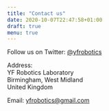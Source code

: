 ```yaml
---
title: "Contact us"
date: 2020-10-07T22:47:58+01:00
draft: true
menu: true
---
```


Follow us on Twitter: <a href="https://twitter.com/yfrobotics">@yfrobotics</a>

Address:  
YF Robotics Laboratory  
Birmingham, West Midland  
United Kingdom  
  
Email: yfrobotics@gmail.com  

